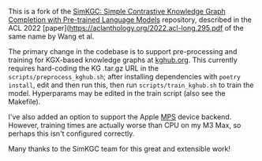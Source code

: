 This is a fork of the [SimKGC: Simple Contrastive Knowledge Graph Completion with Pre-trained Language Models](https://github.com/intfloat/SimKGC) repository, described in the ACL 2022 [paper](https://aclanthology.org/2022.acl-long.295.pdf of the same name by Wang et al.

The primary change in the codebase is to support pre-processing and training for KGX-based knowledge graphs at [kghub.org](https://kghub.org). This currently requires hard-coding the KG .tar.gz URL in the `scripts/preprocess_kghub.sh`; after installing dependencies with `poetry install`, edit and then run this, then run `scripts/train_kghub.sh` to train the model. Hyperparams may be edited in the train script (also see the Makefile).

I've also added an option to support the Apple [MPS](https://pytorch.org/docs/stable/notes/mps.html) device backend. However, training times are actually worse than CPU on my M3 Max, so perhaps this isn't configured correctly.

Many thanks to the SimKGC team for this great and extensible work!